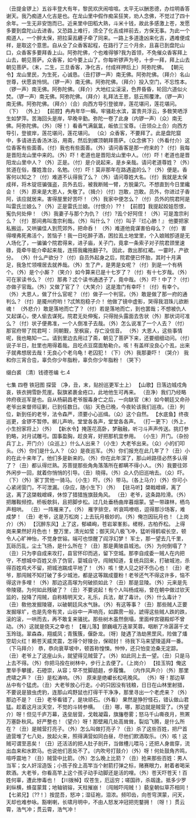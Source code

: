 <!-- { "loadSidebar": true } -->
（丑提金锣上）五谷丰登大有年，黎民欢庆闹喧喧。太平无以酬恩德，办炷明香答谢天。我乃痴道人化吉是也。在龙山里中假作痴呆狂笑，劝人念佛，不觉过了四十余年。一生无非安饱而已。近来里中田稻大熟，斗米十钱，故此多感激上苍，发愿多要到盘陀山去进香。又恐路上难行，须仝了化吉成祥前去，方保无事。为此一个痴道人，一个醉太保，把拉渠厾纒子牵了同来。一路上多道逢凶来化吉，遇难便成祥，是取这个意思。自从仝了众香客起程，在路行了三个月余，且喜已到盘陀山口，众香客多要拜香上山。阿弥陀佛，个也难得够?我为首领，不免催众香客拜上山去，朝见菩萨。众香客，如今要上山了。你每听锣声为号，十步一拜，拜上山去朝见菩萨。（末，二生，三旦香客，净化吉，付成祥押后上）阿弥陀佛。
【朝元令】龙山里民，为生死，心诚恳。（丑打锣一声）南无佛。阿弥陀佛。（拜介）名山世尊，伏愿哀怜悯。（锣一声）南无佛。阿弥陀佛。（拜介）投入空门，不忘性本。（锣一声）南无佛。阿弥陀佛。（拜介）大地红尘滚滚，色界昏昏，轮回六道似火焚。（锣一声）南无佛。阿弥陀佛。（拜介）礼拜法王恩，慈云照覆津。（锣一声）南无佛。阿弥陀佛。（拜介）（合）向西方导引登彼岸，莲花堪问，莲花堪问。（下）
（外上）
【前腔】冉冉年华一瞬。牢骚赴水滨，富贵共浮云，多敎笑哂浮生如梦萍。苦海回头是岸，早晚辛勤。弥陀一卷了此身（内锣一声）（众）南无佛。阿弥陀佛。（外）〔呀！〕看香气满氤氲，皈依三宝尊。（丑领众上合）向西方导引，登彼岸，莲花堪问，莲花堪问。
（众）众香客，不要拜了。此是盘陀窟中，多请进去香汤沐浴，用斋，然后到螺顶朝拜菩萨。（众念佛下）（外看付介）这位香客有些面善。（付）我也有些面善。（外）请问香客是那一府来的？（付）我每是晋阳龙山里中来的。（外）吓！老道也是晋阳龙山里中人。（付）吓！老道也是晋阳龙山里中人？（外）正是。（付）是介说起来，是乡亲哉。请问老道尊姓？（外）贫道在俗，覆姓澹台，名勉。（付）吓！莫非那年在路遇盗的么？（外）便是。香客何以知之？（付）难道不认得我了么？（外）请问尊姓大名。（付）我就是太保成祥，将木锭诳骗强盗，员外去后，被我断贼一臂，方脱巢穴。不想直到今日里纔会！（外）原来是大恩人，失敬了。（揖介）（付）岂敢，岂敢。员外，你进过子香阿，该应就居来。害得屋里好苦吓！（外）我家中便怎么？（付）员外的院君阿是叫雷氏兰娘么？（外）正是雷氏兰娘。（付恨介）??！
【前腔】我提起姣娃怨恨，寃仇何处伸！
（外）我妻子与那个为仇？（付）?厾个好阿侄！（外）可是澹宗利么？（付）那间弗叫澹宗利哉。（外）叫什么？（付）叫子『烂心肺！』
他要把家私搬运，又哄骗佳人到荒郊外，把命呑！
（外）难道他竟谋害伯母么？（付）害得哩弗死弗活个，苦恼子！我一日吃醉子酒，困拉厾土地堂里，个入娘贼卽道是无人场化了，一骗骗个院君得来，进子庙，关子门，竟拿一条索子对子院君颈里速碌，竟牵牛能介牵起来哉，连搭我纔拖翻子?。
因此，救出那红裙。一霎时，产欲分。
（外）什么产欲分？（付）自员外起身之后，院君便已怀胎，其时十月满足，我急忙领哩居去就养哉。（外）生了产，是男是女呢？（付）到是一个有柄个。（外）是个小厮？（笑介）如今算来已是十七岁了？（付）有十七岁哉。（外）可在家读书么？（付）那弗？忒个读书通透子了，竟中哉。（外）吓！中了？（付）亦做子官哉。（外）又做了官了？（大笑介）这是澹门有幸吓！（付）有幸个。（外）大恩人，做了什么官呢？（付）做子一个判官。（外）敢是做了那一府的通判么？（付）是魇州府哟！?忒煞抱稳子介！
他做了镜中虚影，哭得我泪珠儿欲断魂！
（外悲介）敢是落地而亡了？（付）若是落地而亡，到也罢哉；不想被仇人又起谋心，使人偷去谋死。院君无处伸寃，只得抛头露面去吿状（外）那状词可准么？（付）状子便弗准，一个人倒准子去哉。（外）怎么说准了一个人去？（付）那官府带了院君呵：
同朝觐，至枫宸，存亡没信音。
（外）大恩人，这些事情呢，我也略知一二。请到里边去用过了斋，朝见了菩萨下来，还要细细动问。（付）说子半日，肚里也用得着哉。且吃点豆腐面觔勒介。咳！有盖样没良心个厾，出来子就弗想居去哉！无良心个老乌龟！老囚犯！（下）（外）我那妻吓！（哭介）
我和你三宵合卺，辜负你少年脂粉，辜负你少年脂粉！（哭下）

缀白裘 〔清〕钱德苍编 七.4

七集 
四卷
铁冠图
探营
（净，丑，末，贴扮巡更军士上）
【山歌】日落边城戍角哀，铁衣拥雪卧荒崖。裂旗紧裹金疮口，此地他生可再来。
（丑净）我们乃经略帅府夜巡军是也。自从杨嗣昌老爷服毒身亡之后，一向缺官（末）如今朝廷又命孙老爷出来督师征剿，已到任数日。（贴）天色已晚，今夜轮该我们巡夜。（丑）列位，新到任的老爷，法令森严，须要小心巡缉。（众）这个自然。
【水底鱼】终夜巡更，金锣不暂停。梆儿声响，堂堂各各声，堂堂各各声。
（打一更下）（外上，小生扮家将上）（外）
【新水令】掩莲花高卧，梦融融，听刁斗声声传送。挑灯参豹略，对月试雕弓。国事盈胸，趁良宵，好把那机宜参用。
（小生）开门。（杂扮兵丁上，开门介）（众巡上）什么人出来？（小生）大老爷出来。（众）小的们叩头。（外）你们是什么人？（众）是夜巡军。（外）你们报充在此几年了？（丑）小的在此十来年了。他们多是新来的。（外）你在此年深了，那山岭路径必然多认得了？（丑）都认得烂熟。苏菩提那些角角落落所在都瞒不得小人。（外）我要往郊外闲步一回，就着你悄悄的引导。（丑）晓得。（外）众人仍旧巡哨去。（众）吓。（下）（外）家丁赏他一骑马。（小生）吓。（外）带马。（各上马介）（外）你可小心紧闭营门，不可泄漏。（杂应，随小生下）（外）
【驻马听】棨戟嶒嵘，离了这，离了这棨戟嶒嵘，休惊了猎猎旌旗鼓角风。
（丑）老爷，这条路险滑。（外）
把雕鞍频控。桥板欹斜，且把脚步松。过几处垂杨曲岸暮烟蒙。望一带疎林，栖鸟声相哄。
（丑）一阵雁来了。（外）
雁字排空，听哀鸣嘹呖，逗得那沙场客，难成梦！
（丑）老爷，这是万松岗；上去玩月极妙的。（外）俺岂因玩月也！（上岗介）（外）
【沉醉东风】上了这，郁嶙峋，苍岩翠峯影。槎枒，古柏乔松。
上得岗来果然好月色也！
整万里，清光如莹；御天风八极飞冲，猛听得鹤唳长空，顿令人心旷神怡，不觉身世镕。端可也惊醒了阎浮幻梦！
军士，那一望去几千里，瓦砾历乱，尘土飞扬，是什么所在？（丑）那是黄陂县城池。（外）为何倒塌了？（丑）只为李自成来攻打，县官怀印而逃，留下空城。那李自成委一贼人在内把守，不想城中百姓又杀了伪官，婴城自守。闯贼知道，复统兵回来，打破城池，杀得百姓鸡犬不留，把城池踹成平地了！（外）咳！使人见之好不伤心也！（丑）老爷，那闯贼不知打破了多少城池，都是这等踹成虀粉！老爷还气不得这许多，恼不得这许多哩！（外）那边这高塜为何破损如此？（丑）那是显陵。（外）元来是先帝陵寝。为何如此残破了？（丑）不要说起！有个人叫杨成裕，曾在朝中做过钦天监的，投降了闯贼，自称精明天文，礼乐，兵法，献了毒计。（外）什么毒计？（丑）敎他发掘陵寝，以破朝廷风水气脉。（外）有这等事？（丑）那些贼人正要发掘塜圹，也是先帝有灵，山谷中一声响亮，如霹雳一般，諕得这些贼人跌的跌，滚的滚，一哄而去，再不敢复来骚扰。那些树木虽然倒塌，里面梓宫寝殿却不曾动。（外）这就是侥天之幸也！
【雁儿落】颤巍峨万迭翠芙蓉。咽断了冷潺潺千丈玉玲珑。翠森森，翔威凤；青簇簇，偃卧龙。〔呀〕陡遇了浩劫黑罡风，险做了燔空刧火红！赖苍天威灵震，怎得个好陵台，保砌封！
待我下马来望陵遥拜一番。（下马拜介）
恭，恭向衰草坡中，顿首称惶悚。忡忡，还只怕变沧桑无定踪。
（丑）老爷上了这座山头，就望得见贼营了。（外）如此同上去一望。（丑）只是马上去不得。（外）你把马拴在树林中，步行上去便了。（上岗介）
【挂玉钩】俺这里举手攀援，石磴崇，从容；早不觉脚趦趄，步履慵。
（内作风声介）（外）那里虎啸之声？（丑）是松涛响。（外）
原来是绝巘长松吼晚风。
（外）呀！那边草丛中有个猛虎。（丑）大老爷放心行走。小的只因没有钱粮，日日在山林里射猎，不要说是狼虫虎豹，连那山鸡野鼠也打得干干净净，那里寻出一个老虎来？（外）那边不是？（丑）老爷看错了，是块顽石。（外看）
果然是狰狞怪石，错认做山君猛。趁着这月淡天空，不觉的斗转参横。
（丑）哪，哪，那边就是贼营了。（外望介）呀！但见千庐万幕，迭垒层营，戈戟凝霜，旗旛卷雾；怒马千山嘶夜月，熊罴万塞卧秋风。好严整也！（望介）呀！那壁厢几处高耸耸，裂焰飞腾，是什么所在？（丑）是贼营打亮子。（外）怎么叫做打亮子？（丑）杀了这些百姓，把尸首遶营堆了七八处，放起火来，照得满营如同白昼，尽他们飮酒取乐。（外）咳！这贼可谓至恶矣！（丑）还活活的把人肚子剖开，当做槽儿喂马；还把人身凿穿，流出血来和水飮马。也说他们恶处不了。（内吹号打鼓介）（外）呀！何处鼓角齐鸣，喧呼震地？（丑）贼营中比箭。（外）怎么晚上比箭？（丑）抢来那些百姓：男人当军；女人奸淫造饭；小孩子拴上高竿当个射箭打弹之标，赌赛眼力，射着者喝采飮酒。大老爷，你看高竿上这个孩子动手动脚还是活的哩。（外）苍天吓苍天！百姓何辜，遭此惨毒也！
【川拨棹】叹苍生，厄运穷；嗟国祚，杀刼逢。抵多少罗刹纵横，蜂虿蒙茸；地轴销镕，天柱摧崩！〔闯贼吓闯贼！〕藐皇朝似草芥相同！
【七弟兄】〔??！〕按昆吾，怒冲；湿征袍，泪浓。频叩齿，向苍穹溟蒙，问天，天却也难参咏。豁喇喇，长啸月明中，不由人怒发冲冠把兜鍪拥！〔呀！〕贯云霄，浩气冲；贯云霄，浩气冲！
